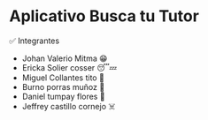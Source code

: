# Aplicativo Busca tu Tutor

✅ Integrantes 

* Johan Valerio Mitma 😁
* Ericka Solier cosser 😴💤
* Miguel Collantes tito 🥑
* Burno porras muñoz 🌈
* Daniel tumpay flores 🧠
* Jeffrey castillo cornejo ☠️
